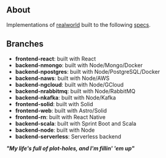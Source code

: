 ## About

Implementations of [realworld](https://github.com/gothinkster/realworld) built to the following [specs](https://github.com/gothinkster/realworld-api-action/blob/main/postman-collection.json).

## Branches
- **frontend-react**: built with React
- **backend-nmongo**: built with Node/Mongo/Docker
- **backend-npostgres**: built with Node/PostgreSQL/Docker
- **backend-naws**: built with Node/AWS
- **backend-ngcloud**: built with Node/GCloud
- **backend-nrabbitmq**: built with Node/RabbitMQ
- **backend-nkafka**: built with Node/Kafka
- **frontend-solid**: built with Solid
- **frontend-web**: built with Astro/Solid
- **frontend-rn**: built with React Native
- **backend-scala**: built with Sprint Boot and Scala
- **backend-node**: built with Node
- **backend-serverless**: Serverless backend

**_"My life's full of plot-holes, and I'm fillin' 'em up"_**
